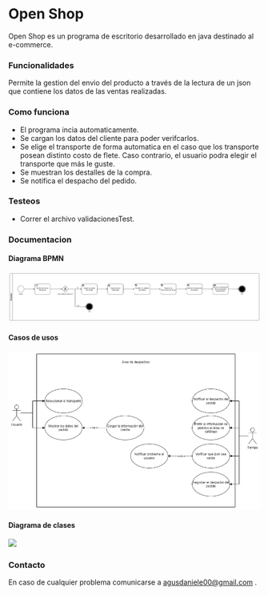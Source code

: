 # Open Shop
Open Shop es un programa de escritorio desarrollado en java destinado al e-commerce.

### Funcionalidades
Permite la gestion del envio del producto a través de la lectura de un json que contiene los datos de las ventas realizadas.

### Como funciona
- El programa incia automaticamente. 
- Se cargan los datos del cliente para poder verifcarlos.
- Se elige el transporte de forma automatica en el caso que los transporte posean distinto costo de flete. Caso contrario, el usuario podra elegir el transporte que más le guste.
- Se muestran los destalles de la compra.
- Se notifica el despacho del pedido.

### Testeos
- Correr el archivo validacionesTest.

### Documentacion
#### Diagrama BPMN
![](https://raw.githubusercontent.com/AgustinDaniele00/DSI-Proyecto/master/OPEN%20SHOP%20-%20DESPACHO/1.%20Diagrama%20BPMN/Diagrama%20BPMN.png)
#### Casos de usos
![](https://raw.githubusercontent.com/AgustinDaniele00/DSI-Proyecto/master/OPEN%20SHOP%20-%20DESPACHO/3.%20Casos%20de%20usos/1.%20Casos%20de%20Usos/Casos%20de%20usos.png)
#### Diagrama de clases
![](https://images-ext-1.discordapp.net/external/7YzzCEZ6JAJ6McCcyM5m9O0pKXNm6Ogc3YPJIWghgRI/https/raw.githubusercontent.com/AgustinDaniele00/DSI-Proyecto/master/OPEN%2520SHOP%2520-%2520DESPACHO/4.%2520Diagrama%2520de%2520clases/Diagrama%2520de%2520clases.png)

### Contacto
En caso de cualquier problema comunicarse a agusdaniele00@gmail.com .
